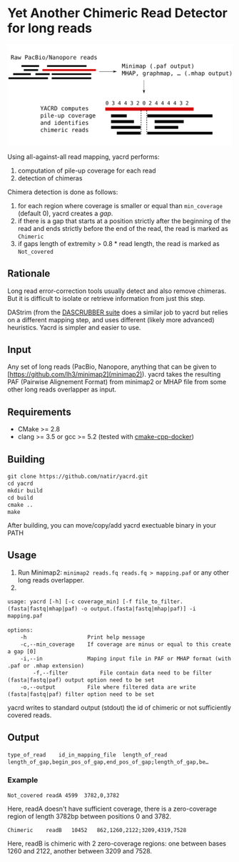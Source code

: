 # Yet Another Chimeric Read Detector for long reads

![yacrd pipeline presentation](image/pipeline.svg)

Using all-against-all read mapping, yacrd performs:

1. computation of pile-up coverage for each read
2. detection of chimeras

Chimera detection is done as follows:

1. for each region where coverage is smaller or equal than `min_coverage` (default 0), yacrd creates a _gap_.
2. if there is a gap that starts at a position strictly after the beginning of the read and ends strictly before the end of the read, the read is marked as `Chimeric`
3. if gaps length of extremity > 0.8 * read length, the read is marked as `Not_covered`

## Rationale

Long read error-correction tools usually detect and also remove chimeras. But it is difficult to isolate or retrieve information from just this step.

DAStrim (from the [DASCRUBBER suite](https://github.com/thegenemyers/DASCRUBBER) does a similar job to yacrd but relies on a different mapping step, and uses different (likely more advanced) heuristics. Yacrd is simpler and easier to use.

## Input

Any set of long reads (PacBio, Nanopore, anything that can be given to [https://github.com/lh3/minimap2](minimap2)).
yacrd takes the resulting PAF (Pairwise Alignement Format) from minimap2 or MHAP file from some other long reads overlapper as input.

## Requirements

- CMake >= 2.8
- clang >= 3.5 or gcc >= 5.2 (tested with [cmake-cpp-docker](https://github.com/Nercury/cmake-cpp-docker))

## Building

```
git clone https://github.com/natir/yacrd.git
cd yacrd
mkdir build
cd build
cmake ..
make
```

After building, you can move/copy/add yacrd exectuable binary in your PATH

## Usage

1) Run Minimap2: `minimap2 reads.fq reads.fq > mapping.paf` or any other long reads overlapper.
2)

```
usage: yacrd [-h] [-c coverage_min] [-f file_to_filter.(fasta|fastq|mhap|paf) -o output.(fasta|fastq|mhap|paf)] -i mapping.paf

options:
	-h                   Print help message
	-c,--min_coverage    If coverage are minus or equal to this create a gap [0]
	-i,--in              Maping input file in PAF or MHAP format (with .paf or .mhap extension)
    	-f,--filter          File contain data need to be filter (fasta|fastq|paf) output option need to be set
	-o,--output          File where filtered data are write (fasta|fastq|paf) filter option need to be set
```

yacrd writes to standard output (stdout) the id of chimeric or not sufficiently covered reads.

## Output

```
type_of_read	id_in_mapping_file  length_of_read  length_of_gap,begin_pos_of_gap,end_pos_of_gap;length_of_gap,be…
```

### Example

```
Not_covered readA 4599	3782,0,3782
```

Here, readA doesn't have sufficient coverage, there is a zero-coverage region of length 3782bp between positions 0 and 3782.

```
Chimeric    readB   10452   862,1260,2122;3209,4319,7528
```

Here, readB is chimeric with 2 zero-coverage regions: one between bases 1260 and 2122, another between 3209 and 7528.
